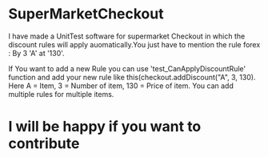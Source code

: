 # SuperMarketCheckout
I have made a UnitTest software for supermarket Checkout in which the discount rules will apply auomatically.You just have to mention the rule forex : By 3 'A' at '130'.


If You want to add a new Rule you can use 'test_CanApplyDiscountRule' function and add your new rule like this(checkout.addDiscount("A", 3, 130).
Here A = Item,
     3 = Number of item,
     130 = Price of item.
You can add multiple rules for multiple items.
# I will be happy if you want to contribute
